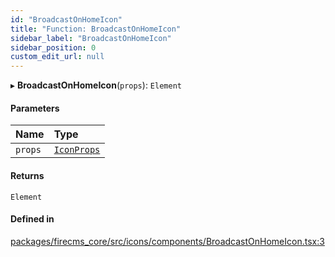 ```yaml
---
id: "BroadcastOnHomeIcon"
title: "Function: BroadcastOnHomeIcon"
sidebar_label: "BroadcastOnHomeIcon"
sidebar_position: 0
custom_edit_url: null
---
```


▸ **BroadcastOnHomeIcon**(`props`): `Element`

#### Parameters

| Name | Type |
| :------ | :------ |
| `props` | [`IconProps`](../types/IconProps.md) |

#### Returns

`Element`

#### Defined in

[packages/firecms_core/src/icons/components/BroadcastOnHomeIcon.tsx:3](https://github.com/FireCMSco/firecms/blob/d45f3739/packages/firecms_core/src/icons/components/BroadcastOnHomeIcon.tsx#L3)
